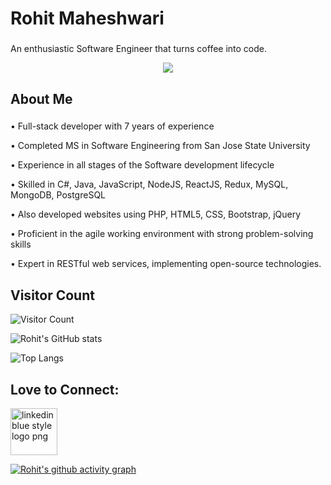 # Rohit Maheshwari
### 
An enthusiastic Software Engineer that turns coffee into code.


<p align="center">
<img src="https://cdn.pixabay.com/photo/2018/06/08/00/48/developer-3461405_960_720.png">
</p>


## About Me
###
<p>
• Full-stack developer with 7 years of experience
</p>
<p>
• Completed MS in Software Engineering from San Jose State University
</p>
<p>
• Experience in all stages of the Software development lifecycle
</p>
<p>
• Skilled in C#, Java, JavaScript, NodeJS, ReactJS, Redux, MySQL, MongoDB, PostgreSQL
</p>
<p>
• Also developed websites using PHP, HTML5, CSS, Bootstrap, jQuery
</p>
<p>
• Proficient in the agile working environment with strong problem-solving skills
</p>
<p>
• Expert in RESTful web services, implementing open-source technologies.
</p>
<p>


## Visitor Count

![Visitor Count](https://profile-counter.glitch.me/rrohitmaheshwari/count.svg)

![Rohit's GitHub stats](https://github-readme-stats.vercel.app/api?username=rrohitmaheshwari&count_private=true&&show_icon=true&theme=monokai)

![Top Langs](https://github-readme-stats.vercel.app/api/top-langs/?username=rrohitmaheshwari&layout=compact)



## Love to Connect: 

<a href="https://www.linkedin.com/in/rrohitmaheshwari/" title="Image from freepnglogos.com"><img src="https://www.freepnglogos.com/uploads/linkedin-blue-style-logo-png-0.png" width="75" alt="linkedin blue style logo png" /></a>
  
  
[![Rohit's github activity graph](https://activity-graph.herokuapp.com/graph?username=rrohitmaheshwari&theme=xcode)](https://github.com/rrohitmaheshwari)



